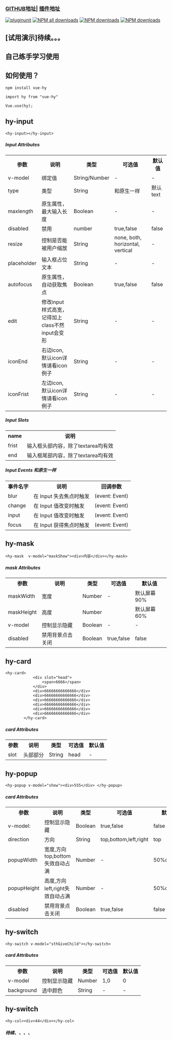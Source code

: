 ### [GITHUB地址](https://github.com/443484208/hy-Ui)| [插件地址](https://www.npmjs.com/package/vue-hy) 
[![pluginunit](https://img.shields.io/npm/v/vue-hy.svg)](https://npmjs.org/package/vue-hy)
[![NPM all downloads](https://img.shields.io/npm/dt/vue-hy.svg?style=flat-square)](https://npmjs.org/package/vue-hy)
[![NPM downloads](https://img.shields.io/npm/dm/vue-hy.svg?style=flat-square)](https://npmjs.org/package/vue-hy)
[![NPM downloads](https://img.shields.io/npm/dw/vue-hy.svg?style=flat-square)](https://npmjs.org/package/vue-hy)
## [试用演示]待续。。。
## 自己练手学习使用
## 如何使用？
```庆典
npm install vue-hy

import hy from "vue-hy"

Vue.use(hy);
```
## hy-input 
```
<hy-input></hy-input>
``` 
##### Input Attributes
<div>
    <table border="0">
	  <tr>
	    <th>参数</th>
	    <th>说明</th>
	    <th>类型</th>
	    <th>可选值</th>
	    <th>默认值</th>
	  </tr>
	  <tr>
	    <td>v-model</td>
	    <td>绑定值</td>
		<td>String/Number</td>
		<td>-</td>
		<td>-</td>
	  </tr>
	  <tr>
	    <td>type</td>
	    <td>类型</td>
	    <td>String</td>
	    <td>和原生一样</td>
	    <td>默认text</td>
	  </tr>
	  <tr>
	    <td>maxlength</td>
	    <td>原生属性，最大输入长度</td>
	    <td>Boolean</td>
	    <td>-</td>
	    <td>-</td>
	  </tr>
	  <tr>
	    <td>disabled</td>
	    <td>禁用</td>
	    <td>number</td>
	    <td>true,false</td>
	    <td>false</td>
	  </tr>
	  <tr>
	    <td>resize</td>
	    <td>控制是否能被用户缩放</td>
	    <td>String</td>
	    <td>none, both, horizontal, vertical</td>
	    <td>-</td>
	  </tr>
	  <tr>
	    <td>placeholder</td>
	    <td>输入框占位文本</td>
	    <td>String</td>
	    <td>-</td>
	    <td>-</td>
	  </tr>
	  <tr>
	    <td>autofocus</td>
	    <td>原生属性，自动获取焦点</td>
	    <td>Boolean</td>
	    <td>true,false</td>
	    <td>false</td>
	  </tr>
	  <tr>
	    <td>edit</td>
	    <td>修改input样式高宽，记得加上class不然input会变形</td>
	    <td>String</td>
	    <td>-</td>
	    <td>-</td>
	  </tr>
	  <tr>
	    <td>iconEnd</td>
	    <td>右边icon,默认icon详情请看icon例子</td>
	    <td>String</td>
	    <td>-</td>
	    <td>-</td>
	  </tr>
	  <tr>
	    <td>iconFrist</td>
	    <td>左边icon,默认icon详情请看icon例子</td>
	    <td>String</td>
	    <td>-</td>
	    <td>-</td>
	  </tr>
    </table>
</div>	

##### Input Slots
<div> 
    <table border="0">
	  <tr>
	    <th>name</th>
	    <th>说明</th>
	  </tr>
	  <tr>
	    <td>frist</td>
	    <td>输入框头部内容，除了textarea均有效</td>
	  </tr>
	  <tr>
	    <td>end</td>
	    <td>输入框尾部内容，除了textarea均有效</td>
	  </tr>
    </table>
</div>

##### Input Events	和原生一样
<div>
    <table border="0">
      <tr>
        <th>事件名字</th>
        <th>说明</th>
		<th>回调参数</th>
      </tr>
      <tr>
        <td>blur</td>
        <td>在 Input 失去焦点时触发</td>
        <td>(event: Event)</td>
      </tr>
      <tr>
        <td>change</td>
        <td>在 Input 值改变时触发</td>
        <td>(event: Event)</td>
      </tr>
	  <tr>
	    <td>input</td>
	    <td>在 Input 值改变时触发</td>
	    <td>(event: Event)</td>
	  </tr>
	  <tr>
	    <td>focus</td>
	    <td>在 Input 获得焦点时触发</td>
	    <td>(event: Event)</td>
	  </tr>
    </table>
</div>

## hy-mask
```
<hy-mask  v-model="maskShow"><div>内容</div></hy-mask>
``` 
##### mask Attributes
<div>
    <table border="0">
	  <tr>
	    <th>参数</th>
	    <th>说明</th>
	    <th>类型</th>
	    <th>可选值</th>
	    <th>默认值</th>
	  </tr>
	  <tr>
	    <td>maskWidth</td>
	    <td>宽度</td>
		<td>Number</td>
		<td>-</td>
		<td>默认屏幕90%</td>
	  </tr>
	  <tr>
	    <td>maskHeight</td>
	    <td>高度</td>
	    <td>Number</td>
	    <td></td>
	    <td>默认屏幕60%</td>
	  </tr>
	  <tr>
	    <td>v-model</td>
	    <td>控制显示隐藏</td>
	    <td>Boolean</td>
	    <td>-</td>
	    <td>-</td>
	  </tr>
	  <tr>
	    <td>disabled</td>
	    <td>禁用背景点击关闭</td>
	    <td>Boolean</td>
	    <td>true,false</td>
	    <td>false</td>
	  </tr>
    </table>
</div>	

## hy-card
```
<hy-card>
			<div slot="head">
				<span>6666</span>
			</div>
			<div>66666666666666</div>
			<div>66666666666666</div>
			<div>66666666666666</div>
			<div>66666666666666</div>
			<div>66666666666666</div>
			<div>66666666666666</div>
		</hy-card>
``` 
##### card Attributes
<div>
    <table border="0">
	  <tr>
	    <th>参数</th>
	    <th>说明</th>
	    <th>类型</th>
	    <th>可选值</th>
	    <th>默认值</th>
	  </tr>
	  <tr>
	    <td>slot</td>
	    <td>头部部分</td>
		<td>String</td>
		<td>head</td>
		<td>-</td>
	  </tr>
    </table>
</div>
	
## hy-popup
```
<hy-popup v-model="show"><div>555</div> </hy-popup>
``` 
##### card Attributes
<div>
    <table border="0">
	  <tr>
	    <th>参数</th>
	    <th>说明</th>
	    <th>类型</th>
	    <th>可选值</th>
	    <th>默认值</th>
	  </tr>
	  <tr>
	    <td>v-model:</td>
	    <td>控制显示隐藏</td>
	  	<td>Boolean</td>
	  	<td>true,false</td>
	  	<td>false</td>
	  </tr>
	  <tr>
	    <td>direction</td>
	    <td>方向</td>
		<td>String</td>
		<td>top,bottom,left,right</td>
		<td>top</td>
	  </tr>
	  <tr>
	    <td>popupWidth</td>
	    <td>宽度,方向top,bottom失效自动占满</td>
	  	<td>Number</td>
	  	<td>-</td>
	  	<td>50%or100%</td>
	  </tr>
	  <tr>
	    <td>popupHeight</td>
	    <td>高度,方向left,right失效自动占满</td>
	  	<td>Number</td>
	  	<td>-</td>
	  	<td>50%or100%</td>
	  </tr>
	  <tr>
	    <td>disabled</td>
	    <td>禁用背景点击关闭</td>
	    <td>Boolean</td>
	    <td>true,false</td>
	    <td>false</td>
	  </tr>
    </table>
</div>	

## hy-switch
```
<hy-switch v-model="sthGiveChild"></hy-switch>
``` 
##### card Attributes
<div>
    <table border="0">
	  <tr>
	    <th>参数</th>
	    <th>说明</th>
	    <th>类型</th>
	    <th>可选值</th>
	    <th>默认值</th>
	  </tr>
	  <tr>
	    <td>v-model</td>
	    <td>控制显示隐藏</td>
	  	<td>Number</td>
	  	<td>1,0</td>
	  	<td>0</td>
	  </tr>
	  <tr>
	    <td>background</td>
	    <td>选中颜色</td>
	  	<td>String</td>
	  	<td>-</td>
	  	<td>-</td>
	  </tr>
    </table>
</div>

## hy-switch
```
<hy-col><div>44</div></hy-col>
``` 
##### 待续、、、、
